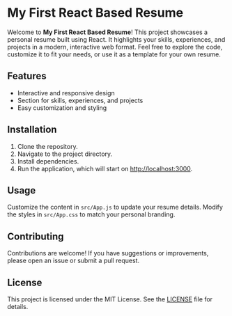# My First React Based Resume

Welcome to **My First React Based Resume**! This project showcases a personal resume built using React. It highlights your skills, experiences, and projects in a modern, interactive web format. Feel free to explore the code, customize it to fit your needs, or use it as a template for your own resume.

## Features
- Interactive and responsive design
- Section for skills, experiences, and projects
- Easy customization and styling

## Installation

1. Clone the repository.
2. Navigate to the project directory.
3. Install dependencies.
4. Run the application, which will start on [http://localhost:3000](http://localhost:3000).

## Usage

Customize the content in `src/App.js` to update your resume details. Modify the styles in `src/App.css` to match your personal branding.

## Contributing

Contributions are welcome! If you have suggestions or improvements, please open an issue or submit a pull request.

## License

This project is licensed under the MIT License. See the [LICENSE](LICENSE) file for details.
